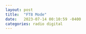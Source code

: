 ```yaml
---
layout: post
title:  "FT8 Mode"
date:   2023-07-14 00:10:59 -0400
categories: radio digital
---
```



